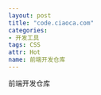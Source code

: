 ```yaml
---
layout: post
title: "code.ciaoca.com"
categories:
- 开发工具
tags: CSS
attr: Hot
name: 前端开发仓库
---
```


前端开发仓库

